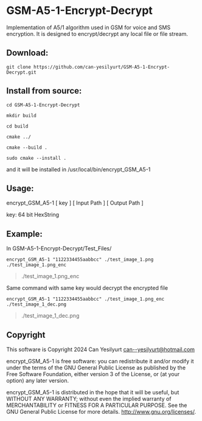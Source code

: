 # GSM-A5-1-Encrypt-Decrypt
Implementation of A5/1 algorithm used in GSM for voice and SMS encryption.  It is designed to encrypt/decrypt any local file or file stream.

## Download:
```
git clone https://github.com/can-yesilyurt/GSM-A5-1-Encrypt-Decrypt.git
```
## Install from source:
```
cd GSM-A5-1-Encrypt-Decrypt

mkdir build

cd build

cmake ../

cmake --build .

sudo cmake --install .
```
and it will be installed in /usr/local/bin/encrypt_GSM_A5-1

## Usage:

encrypt_GSM_A5-1 [ key ] [ Input Path ] [ Output Path ]

key: 64 bit HexString

## Example: 

In GSM-A5-1-Encrypt-Decrypt/Test_Files/
```
encrypt_GSM_A5-1 "1122334455aabbcc" ./test_image_1.png ./test_image_1.png_enc
```
> ./test_image_1.png_enc

Same command with same key would decrypt the encrypted file
```
encrypt_GSM_A5-1 "1122334455aabbcc" ./test_image_1.png_enc ./test_image_1_dec.png
```
> ./test_image_1_dec.png


## Copyright

This software is Copyright 2024 Can Yesilyurt <can--yesilyurt@hotmail.com>

encrypt_GSM_A5-1 is free software: you can redistribute it and/or modify
it under the terms of the GNU General Public License as published by
the Free Software Foundation, either version 3 of the License, or
(at your option) any later version.

encrypt_GSM_A5-1 is distributed in the hope that it will be useful,
but WITHOUT ANY WARRANTY; without even the implied warranty of
MERCHANTABILITY or FITNESS FOR A PARTICULAR PURPOSE.  See the
GNU General Public License for more details.
<http://www.gnu.org/licenses/>.
